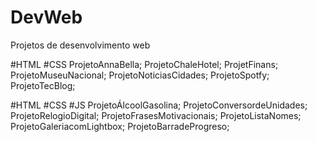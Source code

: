 # DevWeb
Projetos de desenvolvimento web

#HTML #CSS
ProjetoAnnaBella;
ProjetoChaleHotel;
ProjetFinans;
ProjetoMuseuNacional;
ProjetoNoticiasCidades;
ProjetoSpotfy;
ProjetoTecBlog;

#HTML #CSS #JS
ProjetoÁlcoolGasolina;
ProjetoConversordeUnidades;
ProjetoRelogioDigital;
ProjetoFrasesMotivacionais;
ProjetoListaNomes;
ProjetoGaleriacomLightbox;
ProjetoBarradeProgreso;
